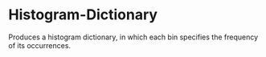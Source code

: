 # Histogram-Dictionary
Produces a histogram dictionary, in which each bin specifies the frequency of its occurrences.
